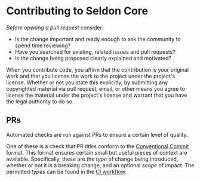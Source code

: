 # Contributing to Seldon Core

_Before opening a pull request_ consider:

- Is the change important and ready enough to ask the community to spend time reviewing?
- Have you searched for existing, related issues and pull requests?
- Is the change being proposed clearly explained and motivated?

When you contribute code, you affirm that the contribution is your original work and that you
license the work to the project under the project's license. Whether or not you
state this explicitly, by submitting any copyrighted material via pull request, email, or
other means you agree to license the material under the project's license and
warrant that you have the legal authority to do so.

## PRs

Automated checks are run against PRs to ensure a certain level of quality.

One of these is a check that PR _titles_ conform to the [Conventional Commit](https://www.conventionalcommits.org/en/v1.0.0/) format.
This format ensures certain small but useful pieces of context are available.
Specifically, these are the _type_ of change being introduced, whether or not it is a breaking change, and an optional _scope_ of impact.
The permitted _types_ can be found in the [CI workflow](./.github/workflows/pr-title.yaml).
